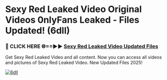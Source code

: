 # Sexy Red Leaked Video Original Videos 0nlyFans Leaked - Files Updated! (6dll)

<h3>🔴 CLICK HERE 🌐==►► <a href="https://tinyurl.com/2wckxsce" rel="nofollow">Sexy Red Leaked Video Updated Files</a></h3>

Get Sexy Red Leaked Video and all content. Now you can access all videos and pictures of Sexy Red Leaked Video. New Updated Files 2025!

[![6dll](https://i.imgur.com/AFduVYN.gif)](https://tinyurl.com/2wckxsce)

